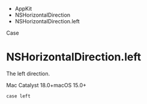 

- AppKit
- NSHorizontalDirection
-  NSHorizontalDirection.left 

Case

# NSHorizontalDirection.left

The left direction.

Mac Catalyst 18.0+macOS 15.0+

``` source
case left
```

